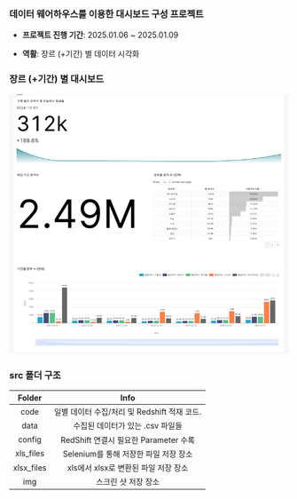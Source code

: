 ### **데이터 웨어하우스를 이용한 대시보드 구성 프로젝트**
- **프로젝트 진행 기간**: 2025.01.06 ~ 2025.01.09

- **역활**: 장르 (+기간) 별 데이터 시각화

###  **장르 (+기간) 별 대시보드**
![MyDashBoard](src/img/MyDashBoard.png)

### **src 폴더 구조**

|<div align="center">Folder</div>|<div align="center">Info</div>|
|----------|--------|
|<div align="center">code</div>|<div align="center">일별 데이터 수집/처리 및 Redshift 적재 코드.</div>|
|<div align="center">data</div>|<div align="center">수집된 데이터가 있는 .csv 파일들</div>|
|<div align="center">config</div>|<div align="center">RedShift 연결시 필요한 Parameter 수록</div>|
|<div align="center">xls_files</div>|<div align="center">Selenium를 통해 저장한 파일 저장 장소</div>|
|<div align="center">xlsx_files</div>|<div align="center">xls에서 xlsx로 변환된 파일 저장 장소</div>|
|<div align="center">img</div>|<div align="center">스크린 샷 저장 장소</div>|
